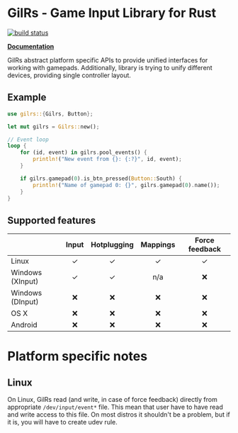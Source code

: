 GilRs - Game Input Library for Rust
===================================

[![build status](https://gitlab.com/Arvamer/gilrs/badges/master/build.svg)](https://gitlab.com/Arvamer/gilrs/commits/master)

[**Documentation**](https://arvamer.gitlab.io/gilrs/doc/gilrs/)

GilRs abstract platform specific APIs to provide unified interfaces for working with gamepads.
Additionally, library is trying to unify different devices, providing single controller layout.

Example
-------

```rust
use gilrs::{Gilrs, Button};

let mut gilrs = Gilrs::new();

// Event loop
loop {
    for (id, event) in gilrs.pool_events() {
        println!("New event from {}: {:?}", id, event);
    }

    if gilrs.gamepad(0).is_btn_pressed(Button::South) {
        println!("Name of gamepad 0: {}", gilrs.gamepad(0).name());
    }
}
```

Supported features
------------------

|                  | Input | Hotplugging | Mappings | Force feedback |
|------------------|:-----:|:-----------:|:--------:|:--------------:|
| Linux            |   ✓   |      ✓      |     ✓    |        ✓       |
| Windows (XInput) |   ✓   |      ✓      |    n/a   |        ❌      |
| Windows (DInput) |   ❌  |      ❌     |     ❌   |        ❌      |
| OS X             |   ❌  |      ❌     |     ❌   |        ❌      |
| Android          |   ❌  |      ❌     |     ❌   |        ❌      |

Platform specific notes
======================

Linux
-----

On Linux, GilRs read (and write, in case of force feedback) directly from appropriate
`/dev/input/event*` file. This mean that user have to have read and write access to this file.
On most distros it shouldn't be a problem, but if it is, you will have to create udev rule.
